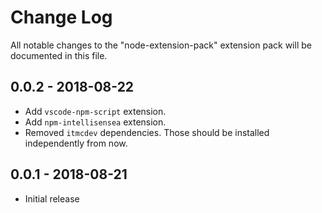 # Change Log
All notable changes to the "node-extension-pack" extension pack will be documented in this file.

## 0.0.2 - 2018-08-22

- Add `vscode-npm-script` extension.
- Add `npm-intellisensea` extension.
- Removed `itmcdev` dependencies. Those should be installed independently from now.

## 0.0.1 - 2018-08-21
- Initial release
